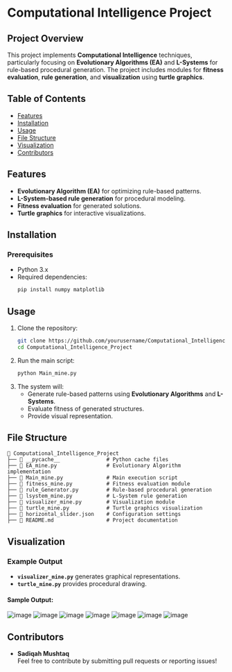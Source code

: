 # Computational Intelligence Project

## Project Overview
This project implements **Computational Intelligence** techniques, particularly focusing on **Evolutionary Algorithms (EA)** and **L-Systems** for rule-based procedural generation. The project includes modules for **fitness evaluation**, **rule generation**, and **visualization** using **turtle graphics**.

## Table of Contents
- [Features](#features)
- [Installation](#installation)
- [Usage](#usage)
- [File Structure](#file-structure)
- [Visualization](#visualization)
- [Contributors](#contributors)

## Features
- **Evolutionary Algorithm (EA)** for optimizing rule-based patterns.
- **L-System-based rule generation** for procedural modeling.
- **Fitness evaluation** for generated solutions.
- **Turtle graphics** for interactive visualizations.

## Installation
### Prerequisites
- Python 3.x
- Required dependencies:
  ```sh
  pip install numpy matplotlib
  ```

## Usage
1. Clone the repository:
   ```sh
   git clone https://github.com/yourusername/Computational_Intelligence_Project.git
   cd Computational_Intelligence_Project
   ```
2. Run the main script:
   ```sh
   python Main_mine.py
   ```
3. The system will:
   - Generate rule-based patterns using **Evolutionary Algorithms** and **L-Systems**.
   - Evaluate fitness of generated structures.
   - Provide visual representation.

## File Structure
```
📂 Computational_Intelligence_Project
├── 📂 __pycache__               # Python cache files
├── 📄 EA_mine.py                # Evolutionary Algorithm implementation
├── 📄 Main_mine.py              # Main execution script
├── 📄 fitness_mine.py           # Fitness evaluation module
├── 📄 rule_Generator.py         # Rule-based procedural generation
├── 📄 lsystem_mine.py           # L-System rule generation
├── 📄 visualizer_mine.py        # Visualization module
├── 📄 turtle_mine.py            # Turtle graphics visualization
├── 📄 horizontal_slider.json    # Configuration settings
├── 📄 README.md                 # Project documentation
```

## Visualization
### Example Output
- **`visualizer_mine.py`** generates graphical representations.
- **`turtle_mine.py`** provides procedural drawing.

#### Sample Output:
![image](https://github.com/user-attachments/assets/74893e4b-a462-428c-9b9d-cbc0c2d87a06)
![image](https://github.com/user-attachments/assets/400807a4-8d93-4dfc-8c98-0977f339aa1d)
![image](https://github.com/user-attachments/assets/8b56a321-e9f7-4a89-a029-af1404e2bd65)
![image](https://github.com/user-attachments/assets/be6bd5ec-2a88-4ba6-a778-0ce1b8ee67cc)
![image](https://github.com/user-attachments/assets/71aaf4c2-4358-4e3e-ab8c-551b2d33e6a6)
![image](https://github.com/user-attachments/assets/c4f46bfe-051a-4096-ae15-3739f9f73f83)
![image](https://github.com/user-attachments/assets/0b3c6e18-ca50-47a5-b219-5e5ddabd90af)



## Contributors
- **Sadiqah Mushtaq**  
Feel free to contribute by submitting pull requests or reporting issues!
